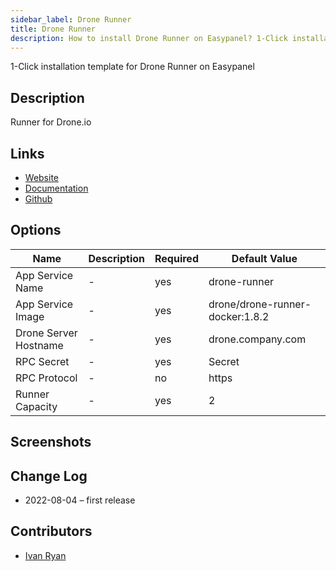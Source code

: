 ```yaml
---
sidebar_label: Drone Runner
title: Drone Runner
description: How to install Drone Runner on Easypanel? 1-Click installation template for Drone Runner on Easypanel
---
```


<!-- generated -->

1-Click installation template for Drone Runner on Easypanel

## Description

Runner for Drone.io

## Links

- [Website](https://drone.io/)
- [Documentation](https://github.com/harness/drone#setup-documentation)
- [Github](https://github.com/harness/drone)

## Options

Name | Description | Required | Default Value
-|-|-|-
App Service Name | - | yes | drone-runner
App Service Image | - | yes | drone/drone-runner-docker:1.8.2
Drone Server Hostname | - | yes | drone.company.com
RPC Secret | - | yes | Secret
RPC Protocol | - | no | https
Runner Capacity | - | yes | 2

## Screenshots


## Change Log

- 2022-08-04 – first release

## Contributors

- [Ivan Ryan](https://github.com/ivanonpc-22)
